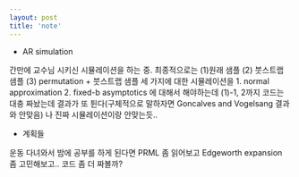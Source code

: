 ```yaml
---
layout: post
title: 'note'
---
```


- AR simulation

간만에 교수님 시키신 시뮬레이션을 하는 중. 최종적으로는 (1)원래 샘플 (2) 붓스트랩 샘플 (3) permutation + 붓스트랩 샘플 세 가지에 대한 시뮬레이션을 1. normal approximation 2. fixed-b asymptotics 에 대해서 해야하는데 (1)-1, 2까지 코드는 대충 짜놨는데 결과가 또 튄다(구체적으로 말하자면 Goncalves and Vogelsang 결과와 안맞음) 나 진짜 시뮬레이션이랑 안맞는듯..

- 계획들

운동 다녀와서 밤에 공부를 하게 된다면 PRML 좀 읽어보고 Edgeworth expansion 좀 고민해보고.. 코드 좀 더 짜볼까? 
